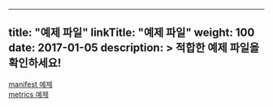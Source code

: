 
---
title: "예제 파일"
linkTitle: "예제 파일"
weight: 100
date: 2017-01-05
description: >
  적합한 예제 파일을 확인하세요!
---

[manifest 예제](https://github.com/DevopsArtFactory/goployer/tree/main/examples/manifests) 
<br>
[metrics 예제](https://github.com/DevopsArtFactory/goployer/tree/main/examples/metrics)

